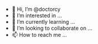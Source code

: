 - 👋 Hi, I’m @doctorcy
- 👀 I’m interested in ...
- 🌱 I’m currently learning ...
- 💞️ I’m looking to collaborate on ...
- 📫 How to reach me ...

<!---
doctorcy/doctorcy is a ✨ special ✨ repository because its `README.md` (this file) appears on your GitHub profile.
You can click the Preview link to take a look at your changes.
--->
